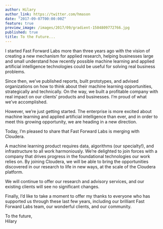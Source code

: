 ```yaml
---
author: Hilary
author_link: https://twitter.com/hmason
date: "2017-09-07T00:00:00Z"
feature: true
preview_image: /images/2017/09/gradient-1504809772766.jpg
published: true
title: To the Future...
---
```


I started Fast Forward Labs more than three years ago with the vision of creating a new mechanism for applied research, helping businesses large and small understand how recently possible machine learning and applied artificial intelligence technologies could be useful for solving real business problems.

Since then, we’ve published reports, built prototypes, and advised organizations on how to think about their machine learning opportunities, strategically and technically. On the way, we built a profitable company with real impact on our clients’ products and businesses. I’m proud of what we’ve accomplished.

However, we’re just getting started. The enterprise is more excited about machine learning and applied artificial intelligence than ever, and in order to meet this growing opportunity, we are heading in a new direction.

Today, I’m pleased to share that Fast Forward Labs is merging with Cloudera.

A machine learning product requires data, algorithms (our specialty!), and infrastructure to all  work harmoniously. We’re delighted to join forces with a company that drives progress in the foundational technologies our work relies on. By joining Cloudera, we will be able to bring the opportunities discovered in our research to life in new ways, at the scale of the Cloudera platform.

We will continue to offer our research and advisory services, and our existing clients will see no significant changes.

Finally, I’d like to take a moment to offer my thanks to everyone who has supported us through these last few years, including our brilliant Fast Forward Labs team, our wonderful clients, and our community.

To the future,<br />
Hilary